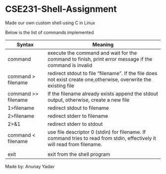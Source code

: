 # CSE231-Shell-Assignment
Made our own custom shell using C in Linux 

Below is the list of commands implemented  

| Syntax              | Meaning                                                                                                                    |
|---------------------|----------------------------------------------------------------------------------------------------------------------------|
| command             | execute the command and wait for the command to finish, print error message if the command is invalid                      |
| command > filename  | redirect stdout to file “filename”. If the file does not exist create one,otherwise,  overwrite the existing file          |
| command >> filename | If the filename already exists append the stdout output, otherwise, create a new file                                      |
| 1>filename          | redirect stdout to filename                                                                                                |
| 2>filename          | redirect stderr to filename                                                                                                |
| 2>&1                | redirect stderr to stdout                                                                                                  |
| command < filename  | use file descriptor 0 (stdin) for filename. If command tries to read from stdin,   effectively it will read from filename. |
| |                   | pipe command                                                                                                               |
| exit                | exit from the shell program                                                                                                |

Made by:
Anunay Yadav
